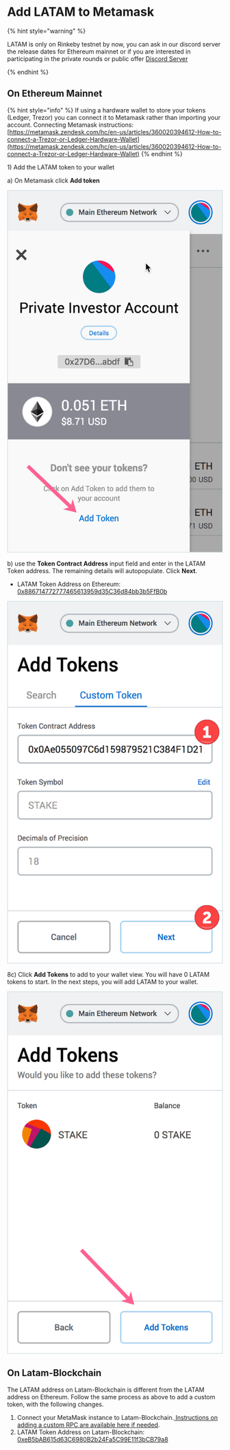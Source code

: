 # Add LATAM to Metamask
{% hint style="warning" %}

LATAM is only on Rinkeby testnet by now, you can ask in our discord server the release dates for Ethereum mainnet or if you are interested in participating in the private rounds or public offer [Discord Server](https://discord.gg/TncBuWdY6B)

{% endhint %}

## On Ethereum Mainnet

{% hint style="info" %}
If using a hardware wallet to store your tokens \(Ledger, Trezor\) you can connect it to Metamask rather than importing your account. Connecting Metamask instructions: [https://metamask.zendesk.com/hc/en-us/articles/360020394612-How-to-connect-a-Trezor-or-Ledger-Hardware-Wallet](https://metamask.zendesk.com/hc/en-us/articles/360020394612-How-to-connect-a-Trezor-or-Ledger-Hardware-Wallet)
{% endhint %}

1\) Add the LATAM token to your wallet

a\) On Metamask click **Add token**

![](../../../.gitbook/assets/mm1%20%281%29.png)

b\) use the **Token Contract Address** input field and enter in the LATAM Token address. The remaining details will autopopulate. Click **Next**.

* LATAM Token Address on Ethereum: [0x886714772777465613959d35C36d84bb3b5FfB0b](https://rinkeby.etherscan.io/token/0x886714772777465613959d35C36d84bb3b5FfB0b)

![](../../../.gitbook/assets/mm2.png)

8c\) Click **Add Tokens** to add to your wallet view. You will have 0 LATAM tokens to start. In the next steps, you will add LATAM to your wallet.

![](../../../.gitbook/assets/mm3.png)

## On Latam-Blockchain

The LATAM address on Latam-Blockchain is different from the LATAM address on Ethereum. Follow the same process as above to add a custom token, with the following changes.

1. Connect your MetaMask instance to Latam-Blockchain.[ Instructions on adding a custom RPC are available here if needed](../../../for-users/wallets/metamask/metamask-setup.md).
2. LATAM Token Address on Latam-Blockchain: [0xeB5bAB615d63C6980B2b24Fa5C99E11f3bCB79a8](https://explorer.latam-blockchain.com/tokens/0xeB5bAB615d63C6980B2b24Fa5C99E11f3bCB79a8/token-transfers)



